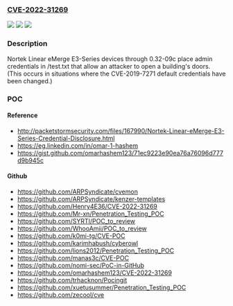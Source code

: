 ### [CVE-2022-31269](https://cve.mitre.org/cgi-bin/cvename.cgi?name=CVE-2022-31269)
![](https://img.shields.io/static/v1?label=Product&message=n%2Fa&color=blue)
![](https://img.shields.io/static/v1?label=Version&message=n%2Fa&color=blue)
![](https://img.shields.io/static/v1?label=Vulnerability&message=n%2Fa&color=brighgreen)

### Description

Nortek Linear eMerge E3-Series devices through 0.32-09c place admin credentials in /test.txt that allow an attacker to open a building's doors. (This occurs in situations where the CVE-2019-7271 default credentials have been changed.)

### POC

#### Reference
- http://packetstormsecurity.com/files/167990/Nortek-Linear-eMerge-E3-Series-Credential-Disclosure.html
- https://eg.linkedin.com/in/omar-1-hashem
- https://gist.github.com/omarhashem123/71ec9223e90ea76a76096d777d9b945c

#### Github
- https://github.com/ARPSyndicate/cvemon
- https://github.com/ARPSyndicate/kenzer-templates
- https://github.com/Henry4E36/CVE-2022-31269
- https://github.com/Mr-xn/Penetration_Testing_POC
- https://github.com/SYRTI/POC_to_review
- https://github.com/WhooAmii/POC_to_review
- https://github.com/k0mi-tg/CVE-POC
- https://github.com/karimhabush/cyberowl
- https://github.com/lions2012/Penetration_Testing_POC
- https://github.com/manas3c/CVE-POC
- https://github.com/nomi-sec/PoC-in-GitHub
- https://github.com/omarhashem123/CVE-2022-31269
- https://github.com/trhacknon/Pocingit
- https://github.com/xuetusummer/Penetration_Testing_POC
- https://github.com/zecool/cve


